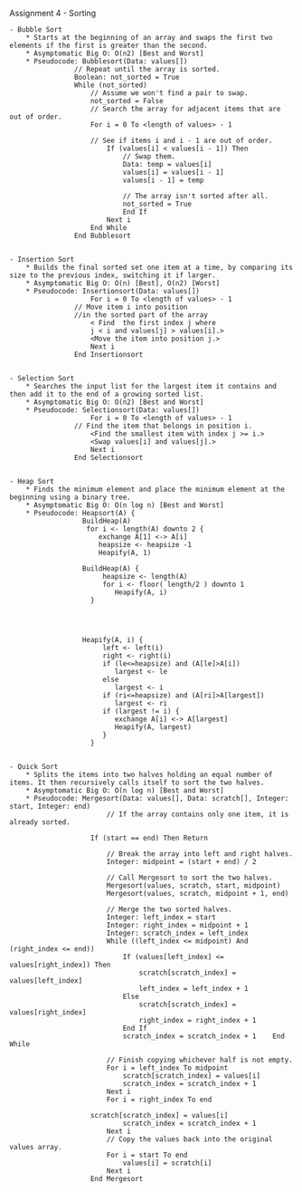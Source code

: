 Assignment 4 - Sorting

    - Bubble Sort
        * Starts at the beginning of an array and swaps the first two elements if the first is greater than the second.
        * Asymptomatic Big O: O(n2) [Best and Worst]
        * Pseudocode: Bubblesort(Data: values[])
                    // Repeat until the array is sorted.
                    Boolean: not_sorted = True
                    While (not_sorted)
                        // Assume we won't find a pair to swap.
                        not_sorted = False
                        // Search the array for adjacent items that are out of order.
                        For i = 0 To <length of values> - 1
                
                        // See if items i and i - 1 are out of order.
                            If (values[i] < values[i - 1]) Then
                                // Swap them.
                                Data: temp = values[i]
                                values[i] = values[i - 1]
                                values[i - 1] = temp
                 
                                // The array isn't sorted after all.
                                not_sorted = True
                                End If
                            Next i
                        End While
                    End Bubblesort  


    - Insertion Sort
        * Builds the final sorted set one item at a time, by comparing its size to the previous index, switching it if larger.
        * Asymptomatic Big O: O(n) [Best], O(n2) [Worst]
        * Pseudocode: Insertionsort(Data: values[])
                        For i = 0 To <length of values> - 1
                    // Move item i into position
                    //in the sorted part of the array
                        < Find  the first index j where
                        j < i and values[j] > values[i].>
                        <Move the item into position j.>
                        Next i
                    End Insertionsort


    - Selection Sort
        * Searches the input list for the largest item it contains and then add it to the end of a growing sorted list.
        * Asymptomatic Big O: O(n2) [Best and Worst]
        * Pseudocode: Selectionsort(Data: values[])
                        For i = 0 To <length of values> - 1
                    // Find the item that belongs in position i.
                        <Find the smallest item with index j >= i.>
                        <Swap values[i] and values[j].>
                        Next i
                    End Selectionsort  


    - Heap Sort
        * Finds the minimum element and place the minimum element at the beginning using a binary tree.
        * Asymptomatic Big O: O(n log n) [Best and Worst]
        * Pseudocode: Heapsort(A) {
                      BuildHeap(A)
                       for i <- length(A) downto 2 {
                          exchange A[1] <-> A[i]
                          heapsize <- heapsize -1
                          Heapify(A, 1)

                      BuildHeap(A) {
                           heapsize <- length(A)
                           for i <- floor( length/2 ) downto 1
                              Heapify(A, i)
                        }
                        
                        
                        
                        
                      Heapify(A, i) {
                           left <- left(i)
                           right <- right(i)
                           if (le<=heapsize) and (A[le]>A[i])
                              largest <- le
                           else
                              largest <- i 
                           if (ri<=heapsize) and (A[ri]>A[largest])
                              largest <- ri
                           if (largest != i) {
                              exchange A[i] <-> A[largest]
                              Heapify(A, largest)
                           }
                        }


    - Quick Sort
        * Splits the items into two halves holding an equal number of items. It then recursively calls itself to sort the two halves.
        * Asymptomatic Big O: O(n log n) [Best and Worst]
        * Pseudocode: Mergesort(Data: values[], Data: scratch[], Integer: start, Integer: end)
                            // If the array contains only one item, it is already sorted.
                        
                        If (start == end) Then Return
                         
                            // Break the array into left and right halves.
                            Integer: midpoint = (start + end) / 2
                         
                            // Call Mergesort to sort the two halves.
                            Mergesort(values, scratch, start, midpoint)
                            Mergesort(values, scratch, midpoint + 1, end)
                         
                            // Merge the two sorted halves.
                            Integer: left_index = start
                            Integer: right_index = midpoint + 1
                            Integer: scratch_index = left_index
                            While ((left_index <= midpoint) And (right_index <= end))
                                If (values[left_index] <= values[right_index]) Then
                                    scratch[scratch_index] = values[left_index]
                                    left_index = left_index + 1
                                Else
                                    scratch[scratch_index] = values[right_index]
                                    right_index = right_index + 1
                                End If
                                scratch_index = scratch_index + 1    End While
                         
                            // Finish copying whichever half is not empty.
                            For i = left_index To midpoint
                                scratch[scratch_index] = values[i]
                                scratch_index = scratch_index + 1
                            Next i
                            For i = right_index To end
                        
                        scratch[scratch_index] = values[i]
                                scratch_index = scratch_index + 1
                            Next i
                            // Copy the values back into the original values array.
                            For i = start To end
                                values[i] = scratch[i]
                            Next i
                        End Mergesort